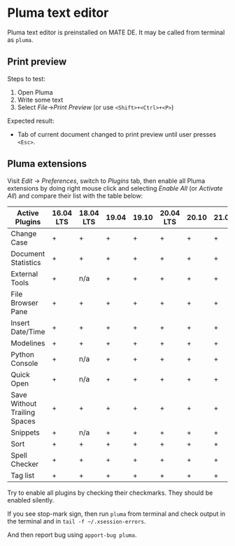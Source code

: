 # Pluma text editor

Pluma text editor is preinstalled on MATE DE. It may be called from terminal as `pluma`.

## Print preview

Steps to test:

1. Open Pluma
1. Write some text
1. Select *File*→*Print Preview* (or use `<Shift>+<Ctrl>+<P>`)

Expected result:

* Tab of current document changed to print preview until user presses `<Esc>`.

## Pluma extensions

Visit *Edit* → *Preferences*, switch to *Plugins* tab, then enable all Pluma extensions by doing right mouse click and selecting *Enable All* (or *Activate All*) and compare their list with the table below:

| Active Plugins               | 16.04 LTS | 18.04 LTS | 19.04 | 19.10 | 20.04 LTS | 20.10 | 21.04 |
| ---------------------------- | --------- | --------- | ----- | ----- | --------- | ----- | ----- |
| Change Case                  | +         | +         | +     | +     | +         | +     | +     |
| Document Statistics          | +         | +         | +     | +     | +         | +     | +     |
| External Tools               | +         | n/a       | +     | +     | +         | +     | +     |
| File Browser Pane            | +         | +         | +     | +     | +         | +     | +     |
| Insert Date/Time             | +         | +         | +     | +     | +         | +     | +     |
| Modelines                    | +         | +         | +     | +     | +         | +     | +     |
| Python Console               | +         | n/a       | +     | +     | +         | +     | +     |
| Quick Open                   | +         | n/a       | +     | +     | +         | +     | +     |
| Save Without Trailing Spaces | +         | +         | +     | +     | +         | +     | +     |
| Snippets                     | +         | n/a       | +     | +     | +         | +     | +     |
| Sort                         | +         | +         | +     | +     | +         | +     | +     |
| Spell Checker                | +         | +         | +     | +     | +         | +     | +     |
| Tag list                     | +         | +         | +     | +     | +         | +     | +     |

Try to enable all plugins by checking their checkmarks. They should be enabled silently.

If you see stop-mark sign, then run `pluma` from terminal and check output in the terminal and in `tail -f ~/.xsession-errors`.

And then report bug using `apport-bug pluma`.

